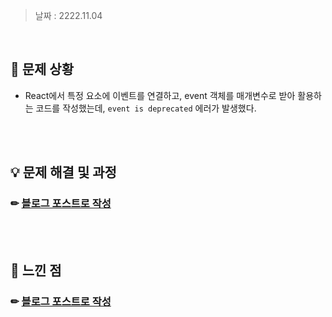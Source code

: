 > 날짜 : 2222.11.04

<br />

## 🚨 문제 상황

- React에서 특정 요소에 이벤트를 연결하고, event 객체를 매개변수로 받아 활용하는 코드를 작성했는데, <code>event is deprecated</code> 에러가 발생했다.

<br /><br />

## 💡 문제 해결 및 과정

### ✏ <a href="https://sylagape1231.tistory.com/60">블로그 포스트로 작성</a>

<br /><br />

## 💬 느낀 점

### ✏ <a href="https://sylagape1231.tistory.com/60">블로그 포스트로 작성</a>
